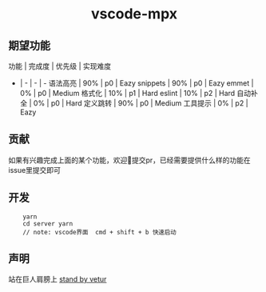<p>
  <h1 align="center">vscode-mpx</h1>
</p>

## 期望功能

功能 | 完成度 | 优先级 | 实现难度
-   |  -  | -  | -
语法高亮 | 90% | p0 | Eazy
snippets | 90% | p0 | Eazy
emmet | 0% | p0 | Medium
格式化 | 10% | p1 | Hard
eslint | 10% | p2 | Hard
自动补全 | 0% | p0 | Hard
定义跳转 | 90% | p0 | Medium
工具提示 | 0% | p2 | Eazy

## 贡献
如果有兴趣完成上面的某个功能，欢迎👏提交pr，已经需要提供什么样的功能在issue里提交即可

## 开发

```shell
    yarn
    cd server yarn
    // note: vscode界面  cmd + shift + b 快速启动
```

## 声明

站在巨人肩膀上
[stand by vetur](https://github.com/vuejs/vetur)
